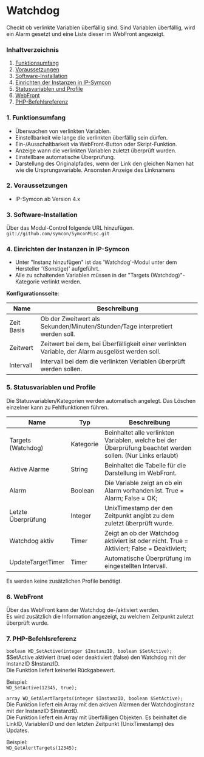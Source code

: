 # Watchdog
Checkt ob verlinkte Variablen überfällig sind.
Sind Variablen überfällig, wird ein Alarm gesetzt und eine Liste dieser im WebFront angezeigt.


### Inhaltverzeichnis

1. [Funktionsumfang](#1-funktionsumfang)
2. [Voraussetzungen](#2-voraussetzungen)
3. [Software-Installation](#3-software-installation)
4. [Einrichten der Instanzen in IP-Symcon](#4-einrichten-der-instanzen-in-ip-symcon)
5. [Statusvariablen und Profile](#5-statusvariablen-und-profile)
6. [WebFront](#6-webfront)
7. [PHP-Befehlsreferenz](#7-php-befehlsreferenz)

### 1. Funktionsumfang

* Überwachen von verlinkten Variablen.
* Einstellbarkeit wie lange die verlinkten überfällig sein dürfen.
* Ein-/Ausschaltbarkeit via WebFront-Button oder Skript-Funktion.
* Anzeige wann die verlinkten Variablen zuletzt überprüft wurden.
* Einstellbare automatische Überprüfung.
* Darstellung des Originalpfades, wenn der Link den gleichen Namen hat wie die Ursprungsvariable. Ansonsten Anzeige des Linknamens

### 2. Voraussetzungen

- IP-Symcon ab Version 4.x

### 3. Software-Installation

Über das Modul-Control folgende URL hinzufügen.  
`git://github.com/symcon/SymconMisc.git`  

### 4. Einrichten der Instanzen in IP-Symcon

- Unter "Instanz hinzufügen" ist das 'Watchdog'-Modul unter dem Hersteller '(Sonstige)' aufgeführt.  
- Alle zu schaltenden Variablen müssen in der "Targets (Watchdog)"-Kategorie verlinkt werden.

__Konfigurationsseite__:

Name       | Beschreibung
---------- | ---------------------------------
Zeit Basis | Ob der Zweitwert als Sekunden/Minuten/Stunden/Tage interpretiert werden soll.
Zeitwert   | Zeitwert bei dem, bei Überfälligkeit einer verlinkten Variable, der Alarm ausgelöst werden soll.
Intervall  | Intervall bei dem die verlinkten Veriablen überprüft werden sollen.


### 5. Statusvariablen und Profile

Die Statusvariablen/Kategorien werden automatisch angelegt. Das Löschen einzelner kann zu Fehlfunktionen führen.

Name               | Typ       | Beschreibung
------------------ | --------- | ----------------
Targets (Watchdog) | Kategorie | Beinhaltet alle verlinkten Variablen, welche bei der Überprüfung beachtet werden sollen. (Nur Links erlaubt)
Aktive Alarme      | String    | Beinhaltet die Tabelle für die Darstellung im WebFront.
Alarm              | Boolean   | Die Variable zeigt an ob ein Alarm vorhanden ist. True = Alarm; False = OK;
Letzte Überprüfung | Integer   | UnixTimestamp der den Zeitpunkt angibt zu dem zuletzt überprüft wurde.
Watchdog aktiv     | Timer     | Zeigt an ob der Watchdog aktiviert ist oder nicht. True = Aktiviert; False = Deaktiviert;
UpdateTargetTimer  | Timer     | Automatische Überprüfung im eingestellten Intervall.

Es werden keine zusätzlichen Profile benötigt.

### 6. WebFront

Über das WebFront kann der Watchdog de-/aktiviert werden.  
Es wird zusätzlich die Information angezeigt, zu welchem Zeitpunkt zuletzt überprüft wurde.  

### 7. PHP-Befehlsreferenz

`boolean WD_SetActive(integer $InstanzID, boolean $SetActive);`  
$SetActive aktiviert (true) oder deaktiviert (false) den Watchdog mit der InstanzID $InstanzID.  
Die Funktion liefert keinerlei Rückgabewert.  

Beispiel:  
`WD_SetActive(12345, true);`

`array WD_GetAlertTargets(integer $InstanzID, boolean $SetActive);`  
Die Funktion liefert ein Array mit den aktiven Alarmen der Watchdoginstanz mit der InstanzID $InstanzID.  
Die Funktion liefert ein Array mit überfälligen Objekten. Es beinhaltet die LinkID, VariablenID und den letzten Zeitpunkt (UnixTimestamp) des Updates.

Beispiel:  
`WD_GetAlertTargets(12345);`